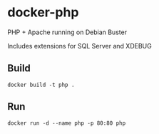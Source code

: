 # docker-php
PHP + Apache running on Debian Buster

Includes extensions for SQL Server and XDEBUG

## Build

    docker build -t php .

## Run

    docker run -d --name php -p 80:80 php

